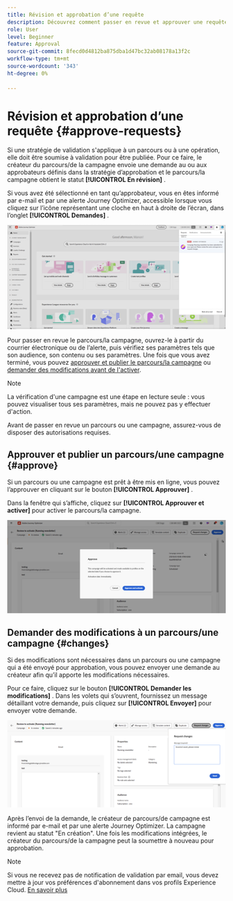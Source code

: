 ```yaml
---
title: Révision et approbation d’une requête
description: Découvrez comment passer en revue et approuver une requête pour la publication de parcours et de campagnes.
role: User
level: Beginner
feature: Approval
source-git-commit: 8fecd0d4812ba875dba1d47bc32ab08178a13f2c
workflow-type: tm+mt
source-wordcount: '343'
ht-degree: 0%

---
```



# Révision et approbation d’une requête {#approve-requests}

Si une stratégie de validation s&#39;applique à un parcours ou à une opération, elle doit être soumise à validation pour être publiée. Pour ce faire, le créateur du parcours/de la campagne envoie une demande au ou aux approbateurs définis dans la stratégie d’approbation et le parcours/la campagne obtient le statut **[!UICONTROL En révision]** .

Si vous avez été sélectionné en tant qu’approbateur, vous en êtes informé par e-mail et par une alerte Journey Optimizer, accessible lorsque vous cliquez sur l’icône représentant une cloche en haut à droite de l’écran, dans l’onglet **[!UICONTROL Demandes]** .

![](assets/request-notification.png)

Pour passer en revue le parcours/la campagne, ouvrez-le à partir du courrier électronique ou de l’alerte, puis vérifiez ses paramètres tels que son audience, son contenu ou ses paramètres.
Une fois que vous avez terminé, vous pouvez [approuver et publier le parcours/la campagne](#approve) ou [demander des modifications avant de l&#39;activer](#changes).

>[!NOTE]
>
>La vérification d&#39;une campagne est une étape en lecture seule : vous pouvez visualiser tous ses paramètres, mais ne pouvez pas y effectuer d&#39;action.
>
>Avant de passer en revue un parcours ou une campagne, assurez-vous de disposer des autorisations requises.

## Approuver et publier un parcours/une campagne {#approve}

Si un parcours ou une campagne est prêt à être mis en ligne, vous pouvez l’approuver en cliquant sur le bouton **[!UICONTROL Approuver]** .

Dans la fenêtre qui s’affiche, cliquez sur **[!UICONTROL Approuver et activer]** pour activer le parcours/la campagne.

![](assets/approve-request.png)

## Demander des modifications à un parcours/une campagne {#changes}

Si des modifications sont nécessaires dans un parcours ou une campagne qui a été envoyé pour approbation, vous pouvez envoyer une demande au créateur afin qu’il apporte les modifications nécessaires.

Pour ce faire, cliquez sur le bouton **[!UICONTROL Demander les modifications]** . Dans les volets qui s’ouvrent, fournissez un message détaillant votre demande, puis cliquez sur **[!UICONTROL Envoyer]** pour envoyer votre demande.

![](assets/request-changes.png)

Après l’envoi de la demande, le créateur de parcours/de campagne est informé par e-mail et par une alerte Journey Optimizer. La campagne revient au statut &quot;En création&quot;. Une fois les modifications intégrées, le créateur du parcours/de la campagne peut la soumettre à nouveau pour approbation.

>[!NOTE]
>
> Si vous ne recevez pas de notification de validation par email, vous devez mettre à jour vos préférences d&#39;abonnement dans vos profils Experience Cloud. [En savoir plus](https://experienceleague.adobe.com/fr/docs/core-services/interface/features/account-preferences)
